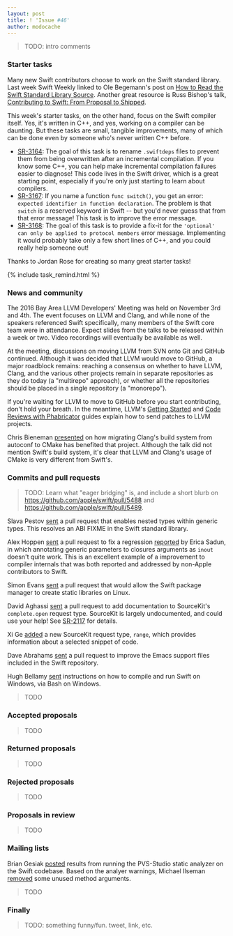 ```yaml
---
layout: post
title: ! 'Issue #46'
author: modocache
---
```


> TODO: intro comments

<!--excerpt-->

### Starter tasks

Many new Swift contributors choose to work on the Swift standard library. Last week Swift Weekly linked to Ole Begemann's post on [How to Read the Swift Standard Library Source](https://oleb.net/blog/2016/10/swift-stdlib-source/). Another great resource is Russ Bishop's talk, [Contributing to Swift: From Proposal to Shipped](https://realm.io/news/slug-russ-bishop-contributing-open-source-swift-proposal/).

This week's starter tasks, on the other hand, focus on the Swift compiler itself. Yes, it's written in C++, and yes, working on a compiler can be daunting. But these tasks are small, tangible improvements, many of which can be done even by someone who's never written C++ before.

- [SR-3164](https://bugs.swift.org/browse/SR-3164): The goal of this task is to rename `.swiftdeps` files to prevent them from being overwritten after an incremental compilation. If you know some C++, you can help make incremental compilation failures easier to diagnose! This code lives in the Swift driver, which is a great starting point, especially if you're only just starting to learn about compilers.
- [SR-3167](https://bugs.swift.org/browse/SR-3167): If you name a function `func switch()`, you get an error: `expected identifier in function declaration`. The problem is that `switch` is a reserved keyword in Swift -- but you'd never guess that from that error message! This task is to improve the error message.
- [SR-3168](https://bugs.swift.org/browse/SR-3168): The goal of this task is to provide a fix-it for the `'optional' can only be applied to protocol members` error message. Implementing it would probably take only a few short lines of C++, and you could really help someone out!

Thanks to Jordan Rose for creating so many great starter tasks!

{% include task_remind.html %}

### News and community

The 2016 Bay Area LLVM Developers' Meeting was held on November 3rd and 4th. The event focuses on LLVM and Clang, and while none of the speakers referenced Swift specifically, many members of the Swift core team were in attendance. Expect slides from the talks to be released within a week or two. Video recordings will eventually be available as well.

At the meeting, discussions on moving LLVM from SVN onto Git and GitHub continued. Although it was decided that LLVM would move to GitHub, a major roadblock remains: reaching a consensus on whether to have LLVM, Clang, and the various other projects remain in separate repositories as they do today (a "multirepo" approach), or whether all the repositories should be placed in a single repository (a "monorepo").

If you're waiting for LLVM to move to GitHub before you start contributing, don't hold your breath. In the meantime, LLVM's [Getting Started](http://llvm.org/docs/GettingStarted.html) and [Code Reviews with Phabricator](http://llvm.org/docs/Phabricator.html) guides explain how to send patches to LLVM projects.

Chris Bieneman [presented](https://llvmdevelopersmeetingbay2016.sched.org/event/8YzZ/developing-and-shipping-clang-with-cmake) on how migrating Clang's build system from autoconf to CMake has benefited that project. Although the talk did not mention Swift's build system, it's clear that LLVM and Clang's usage of CMake is very different from Swift's.

### Commits and pull requests

> TODO: Learn what "eager bridging" is, and include a short blurb on https://github.com/apple/swift/pull/5488 and https://github.com/apple/swift/pull/5489.

Slava Pestov [sent](https://github.com/apple/swift/pull/5600) a pull request that enables nested types within generic types. This resolves an ABI FIXME in the Swift standard library.

Alex Hoppen [sent](https://github.com/apple/swift/pull/5533) a pull request to fix a regression [reported](https://bugs.swift.org/browse/SR-1976) by Erica Sadun, in which annotating generic parameters to closures arguments as `inout` doesn't quite work. This is an excellent example of a improvement to compiler internals that was both reported and addressed by non-Apple contributors to Swift.

Simon Evans [sent](https://github.com/apple/swift/pull/5394) a pull request that would allow the Swift package manager to create static libraries on Linux.

David Aghassi [sent](https://github.com/apple/swift/pull/5645) a pull request to add documentation to SourceKit's `complete.open` request type. SourceKit is largely undocumented, and could use your help! See [SR-2117](https://bugs.swift.org/browse/SR-2117) for details.

Xi Ge [added](https://github.com/apple/swift/pull/5634) a new SourceKit request type, `range`, which provides information about a selected snippet of code.

Dave Abrahams [sent](https://github.com/apple/swift/pull/5640) a pull request to improve the Emacs support files included in the Swift repository.

Hugh Bellamy [sent](https://github.com/apple/swift/pull/5671) instructions on how to compile and run Swift on Windows, via Bash on Windows.

> TODO

### Accepted proposals

> TODO

### Returned proposals

> TODO

### Rejected proposals

> TODO

### Proposals in review

> TODO

### Mailing lists

Brian Gesiak [posted](https://lists.swift.org/pipermail/swift-dev/Week-of-Mon-20161107/003440.html) results from running the PVS-Studio static analyzer on the Swift codebase. Based on the analyer warnings, Michael Ilseman [removed](https://github.com/apple/swift/pull/5677) some unused method arguments.

> TODO

### Finally

> TODO: something funny/fun. tweet, link, etc.
